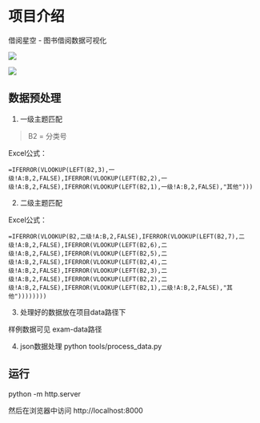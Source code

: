 # 项目介绍
借阅星空 - 图书借阅数据可视化


![](https://xulei-pic-1258542021.cos.ap-shanghai.myqcloud.com/mdpic/1733540908723.png)

![](./css/img/借阅可视化.gif)

## 数据预处理
1. 一级主题匹配
> B2 = 分类号

Excel公式： 

`=IFERROR(VLOOKUP(LEFT(B2,3),一级!A:B,2,FALSE),IFERROR(VLOOKUP(LEFT(B2,2),一级!A:B,2,FALSE),IFERROR(VLOOKUP(LEFT(B2,1),一级!A:B,2,FALSE),"其他")))`

2. 二级主题匹配

Excel公式：

`=IFERROR(VLOOKUP(B2,二级!A:B,2,FALSE),IFERROR(VLOOKUP(LEFT(B2,7),二级!A:B,2,FALSE),IFERROR(VLOOKUP(LEFT(B2,6),二级!A:B,2,FALSE),IFERROR(VLOOKUP(LEFT(B2,5),二级!A:B,2,FALSE),IFERROR(VLOOKUP(LEFT(B2,4),二级!A:B,2,FALSE),IFERROR(VLOOKUP(LEFT(B2,3),二级!A:B,2,FALSE),IFERROR(VLOOKUP(LEFT(B2,2),二级!A:B,2,FALSE),IFERROR(VLOOKUP(LEFT(B2,1),二级!A:B,2,FALSE),"其他"))))))))`

3. 处理好的数据放在项目data路径下

样例数据可见 exam-data路径

4. json数据处理
python tools/process_data.py

## 运行
python -m http.server

然后在浏览器中访问 http://localhost:8000


